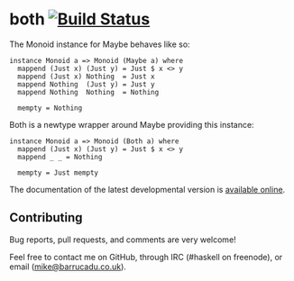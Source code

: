 both [![Build Status][build-status]][build-log]
====

The Monoid instance for Maybe behaves like so:

~~~~{.haskell}
instance Monoid a => Monoid (Maybe a) where
  mappend (Just x) (Just y) = Just $ x <> y
  mappend (Just x) Nothing  = Just x
  mappend Nothing  (Just y) = Just y
  mappend Nothing  Nothing  = Nothing

  mempty = Nothing
~~~~

Both is a newtype wrapper around Maybe providing this instance:

~~~~{.haskell}
instance Monoid a => Monoid (Both a) where
  mappend (Just x) (Just y) = Just $ x <> y
  mappend _ _ = Nothing

  mempty = Just mempty
~~~~

The documentation of the latest developmental version is
[available online][docs].

Contributing
------------

Bug reports, pull requests, and comments are very welcome!

Feel free to contact me on GitHub, through IRC (#haskell on freenode),
or email (mike@barrucadu.co.uk).

[build-status]: https://travis-ci.org/barrucadu/both.svg?branch=master
[build-log]:    https://travis-ci.org/barrucadu/both
[docs]:         https://docs.barrucadu.co.uk/both
